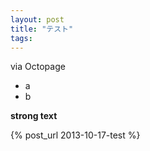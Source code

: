 ```yaml
---
layout: post
title: "テスト"
tags:
---
```


via Octopage

- a
- b

**strong text**

{% post_url 2013-10-17-test %}
